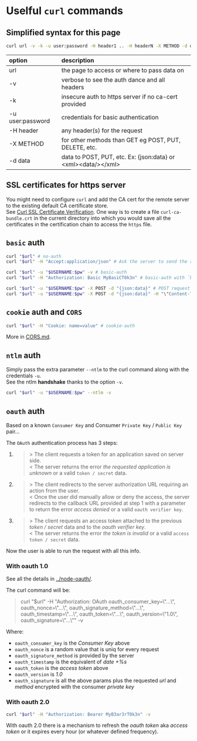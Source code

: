 # Uselful `curl` commands

## Simplified syntax for this page

```bash
curl url -v -k -u user:password -H header1 .. -H headerN -X METHOD -d data
```

option | description
:--- | :---
url | the page to access or where to pass data on
-v | verbose to see the auth dance and all headers
-k | insecure auth to https server if no ca-cert provided
-u user:password | credentials for basic authentication
-H header | any header(s) for the request
-X METHOD | for other methods than GET eg POST, PUT, DELETE, etc.
-d data | data to POST, PUT, etc. Ex: {json:data} or \<xml\>\<data/\>\</xml\>

## SSL certificates for https server

You might need to configure `curl` and add the CA cert for the remote server to the existing default CA certificate store.<br>
See [Curl SSL Certificate Verification](https://curl.haxx.se/docs/sslcerts.html).
One way is to create a file `curl-ca-bundle.crt` in the current directory into which you would save all the certificates in the certification chain to access the `https` file.

## `basic` auth

```bash
curl "$url" # no-auth
curl "$url" -H "Accept:application/json" # Ask the server to send the result in json or xml format

curl "$url" -u "$USERNAME:$pw" -v # basic-auth
curl "$url" -H "Authorization: Basic MyBasiCT0k3n" # basic-auth with `basic token` taken from previous command

curl "$url" -u "$USERNAME:$pw" -X POST -d "{json:data}" # POST request with data
curl "$url" -u "$USERNAME:$pw" -X POST -d "{json:data}" -H "\"Content-Type\":application/json" # json or xml data
```

## `cookie` auth and `CORS`

```bash
curl "$url" -H "Cookie: name=value" # cookie-auth
```

More in [CORS.md](CORS.md).

## `ntlm` auth

Simply pass the extra parameter `--ntlm` to the curl command along with the credentials `-u`.<br />
See the ntlm **handshake** thanks to the option `-v`.

```bash
curl "$url" -u "$USERNAME:$pw" --ntlm -v
```

## `oauth` auth

Based on a known `Consumer Key` and Consumer `Private Key` / `Public Key` pair...

The `OAuth` authentication process has 3 steps:

1. > \> The client requests a token for an application saved on server side.<br />
   < The server returns the error _the requested application is unknown_ or a valid `token / secret` data.
2. > \> The client redirects to the server authorization URL requiring an action from the user.<br />
   < Once the user did manually allow or deny the access, the server redirects to the callback URL provided at step 1 with a parameter to return the error _access denied_ or a valid `oauth verifier key`.
3. > \> The client requests an access token attached to the previous _token / secret_ data and to the _oauth verifier key_.<br />
   < The server returns the error _the token is invalid_ or a valid `access token / secret` data.

Now the user is able to run the request with all this info.

### With oauth 1.0

See all the details in [../node-oauth/](../node-oauth/README.md).

The curl command will be:
> curl "$url" -H "Authorization: OAuth oauth_consumer_key=\\"...\\", oauth_nonce=\\"...\\", oauth_signature_method=\\"...\\", oauth_timestamp=\\"...\\", oauth_token=\\"...\\", oauth_version=\\"1.0\\", oauth_signature=\\"...\\"" -v

Where:
- `oauth_consumer_key` is the _Consumer Key_ above
- `oauth_nonce` is a random value that is uniq for every request
- `oauth_signature_method` is provided by the server
- `oauth_timestamp` is the equivalent of _date +%s_
- `oauth_token` is the _access token_ above
- `oauth_version` is _1.0_
- `oauth_signature` is all the above params plus the requested _url_ and _method_ encrypted with the consumer _private key_

### With oauth 2.0

```bash
curl "$url" -H "Authorization: Bearer MyB3ar3rT0k3n" -v
```

With oauth 2.0 there is a mechanism to refresh the _oauth token_ aka _access token_ or it expires every hour (or whatever defined frequency).
